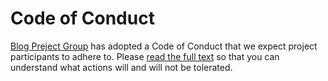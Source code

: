# Code of Conduct

[Blog Preject Group](https://github.com/Yancey-Blog) has adopted a Code of Conduct that we expect project participants to adhere to.
Please [read the full text](https://code.fb.com/codeofconduct/) so that you can understand what actions will and will not be tolerated.